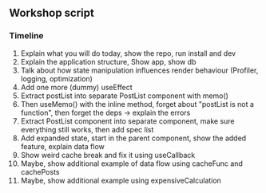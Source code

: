 ## Workshop script

### Timeline

1. Explain what you will do today, show the repo, run install and dev
2. Explain the application structure, Show app, show db
3. Talk about how state manipulation influences render behaviour (Profiler, logging, optimization)
4. Add one more (dummy) useEffect
5. Extract postList into separate PostList component with memo()
6. Then useMemo() with the inline method, forget about "postList is not a function", then forget the deps -> explain the errors
7. Extract PostList component into separate component, make sure everything still works, then add spec list
8. Add expanded state, start in the parent component, show the added feature, explain data flow
9. Show weird cache break and fix it using useCallback
10. Maybe, show additional example of data flow using cacheFunc and cachePosts
11. Maybe, show additional example using expensiveCalculation
